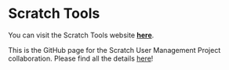 # Scratch Tools

You can visit the Scratch Tools website **[here](https://scratchtools.edu.eu.org/)**.

This is the GitHub page for the Scratch User Management Project collaboration. Please find all the details [here](https://scratch.mit.edu/discuss/topic/449445/)!
